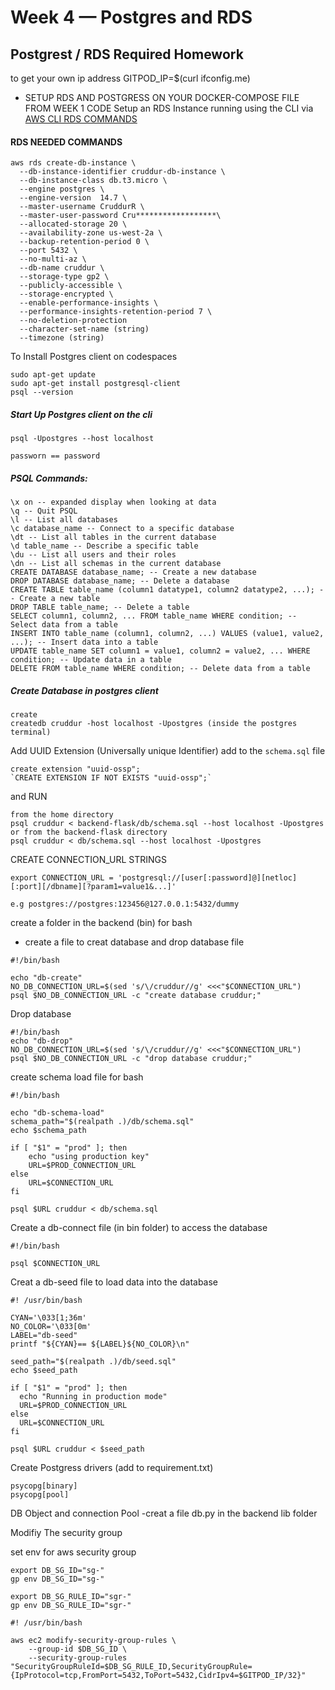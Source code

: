 # Week 4 — Postgres and RDS
## Postgrest / RDS Required Homework

<!-- (curl ifconfig.me) --> to get your own ip address GITPOD_IP=$(curl ifconfig.me)

- SETUP RDS AND POSTGRESS ON YOUR DOCKER-COMPOSE FILE FROM WEEK 1 CODE 
Setup an RDS Instance running using the CLI via [AWS CLI RDS COMMANDS](https://docs.aws.amazon.com/cli/latest/reference/rds/create-db-instance.html)

#### RDS NEEDED COMMANDS

```
aws rds create-db-instance \
  --db-instance-identifier cruddur-db-instance \
  --db-instance-class db.t3.micro \
  --engine postgres \
  --engine-version  14.7 \
  --master-username CruddurR \
  --master-user-password Cru******************\
  --allocated-storage 20 \
  --availability-zone us-west-2a \
  --backup-retention-period 0 \
  --port 5432 \
  --no-multi-az \
  --db-name cruddur \
  --storage-type gp2 \
  --publicly-accessible \
  --storage-encrypted \
  --enable-performance-insights \
  --performance-insights-retention-period 7 \
  --no-deletion-protection
  --character-set-name (string)
  --timezone (string)
```

To Install Postgres client on codespaces
```
sudo apt-get update
sudo apt-get install postgresql-client
psql --version
```
##### Start Up Postgres client on the cli

```
psql -Upostgres --host localhost

passworn == password
```


##### PSQL Commands:

```
\x on -- expanded display when looking at data
\q -- Quit PSQL
\l -- List all databases
\c database_name -- Connect to a specific database
\dt -- List all tables in the current database
\d table_name -- Describe a specific table
\du -- List all users and their roles
\dn -- List all schemas in the current database
CREATE DATABASE database_name; -- Create a new database
DROP DATABASE database_name; -- Delete a database
CREATE TABLE table_name (column1 datatype1, column2 datatype2, ...); -- Create a new table
DROP TABLE table_name; -- Delete a table
SELECT column1, column2, ... FROM table_name WHERE condition; -- Select data from a table
INSERT INTO table_name (column1, column2, ...) VALUES (value1, value2, ...); -- Insert data into a table
UPDATE table_name SET column1 = value1, column2 = value2, ... WHERE condition; -- Update data in a table
DELETE FROM table_name WHERE condition; -- Delete data from a table
```

##### Create Database in postgres client
```
create
createdb cruddur -host localhost -Upostgres (inside the postgres terminal)
```
Add UUID Extension (Universally unique Identifier) add to the `schema.sql` file
```
create extension "uuid-ossp";
`CREATE EXTENSION IF NOT EXISTS "uuid-ossp";`
```
and RUN

```
from the home directory
psql cruddur < backend-flask/db/schema.sql --host localhost -Upostgres
or from the backend-flask directory
psql cruddur < db/schema.sql --host localhost -Upostgres
```
CREATE CONNECTION_URL STRINGS

```
export CONNECTION_URL = 'postgresql://[user[:password]@][netloc][:port][/dbname][?param1=value1&...]'

e.g postgres://postgres:123456@127.0.0.1:5432/dummy

```

create a folder in the backend (bin) for bash 
- create a file to creat database and drop database file

```
#!/bin/bash

echo "db-create"
NO_DB_CONNECTION_URL=$(sed 's/\/cruddur//g' <<<"$CONNECTION_URL")
psql $NO_DB_CONNECTION_URL -c "create database cruddur;"

```
Drop database

```
#!/bin/bash
echo "db-drop"
NO_DB_CONNECTION_URL=$(sed 's/\/cruddur//g' <<<"$CONNECTION_URL")
psql $NO_DB_CONNECTION_URL -c "drop database cruddur;"

```

create schema load file for bash 

```
#!/bin/bash

echo "db-schema-load"
schema_path="$(realpath .)/db/schema.sql"
echo $schema_path

if [ "$1" = "prod" ]; then
    echo "using production key"
    URL=$PROD_CONNECTION_URL
else
    URL=$CONNECTION_URL
fi

psql $URL cruddur < db/schema.sql 

```
Create a db-connect file (in bin folder) to access the database

```
#!/bin/bash

psql $CONNECTION_URL
```

Creat a db-seed file to load data into the database

```
#! /usr/bin/bash

CYAN='\033[1;36m'
NO_COLOR='\033[0m'
LABEL="db-seed"
printf "${CYAN}== ${LABEL}${NO_COLOR}\n"

seed_path="$(realpath .)/db/seed.sql"
echo $seed_path

if [ "$1" = "prod" ]; then
  echo "Running in production mode"
  URL=$PROD_CONNECTION_URL
else
  URL=$CONNECTION_URL
fi

psql $URL cruddur < $seed_path
```
Create Postgress drivers (add to requirement.txt)

```
psycopg[binary]
psycopg[pool]
```

DB Object and connection Pool
-creat a file db.py in the backend lib folder

Modifiy The security group

set env for aws security group

```
export DB_SG_ID="sg-"
gp env DB_SG_ID="sg-"

export DB_SG_RULE_ID="sgr-"
gp env DB_SG_RULE_ID="sgr-"
```

```
#! /usr/bin/bash

aws ec2 modify-security-group-rules \
    --group-id $DB_SG_ID \
    --security-group-rules "SecurityGroupRuleId=$DB_SG_RULE_ID,SecurityGroupRule={IpProtocol=tcp,FromPort=5432,ToPort=5432,CidrIpv4=$GITPOD_IP/32}"
```